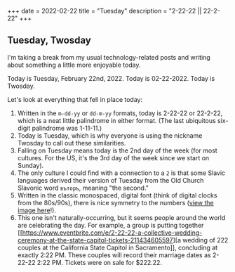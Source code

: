 +++
date = 2022-02-22
title = "Tuesday"
description = "2-22-22 || 22-2-22"
+++

## Tuesday, Twosday

I'm taking a break from my usual technology-related posts and writing
about something a little more enjoyable today.

Today is Tuesday, February 22nd, 2022. Today is 02-22-2022. Today is
Twosday.

Let's look at everything that fell in place today:

1.  Written in the `m-dd-yy` or `dd-m-yy` formats,
    today is 2-22-22 or 22-2-22, which is a neat little palindrome in
    either format. (The last ubiquitous six-digit palindrome was
    1-11-11.)
2.  Today is Tuesday, which is why everyone is using the nickname
    Twosday to call out these similarities.
3.  Falling on Tuesday means today is the 2nd day of the week (for most
    cultures. For the US, it's the 3rd day of the week since we start
    on Sunday).
4.  The only culture I could find with a connection to a `2`
    is that some Slavic languages derived their version of Tuesday from
    the Old Church Slavonic word `въторъ`, meaning "the
    second."
5.  Written in the classic monospaced, digital font (think of digital
    clocks from the 80s/90s), there is nice symmetry to the numbers
    ([view the image
    here](https://img.cleberg.net/blog/20220222-tuesday/digital_font.png)!).
6.  This one isn't naturally-occurring, but it seems people around the
    world are celebrating the day. For example, a group is putting
    together
    [[<https://www.eventbrite.com/e/2-22-22-a-collective-wedding-ceremony-at-the-state-capitol-tickets-211434605597>][a
    wedding of 222 couples at the California State Capitol in
    Sacramento]], concluding at exactly 2:22 PM. These couples will
    record their marriage dates as 2-22-22 2:22 PM. Tickets were on sale
    for \$222.22.
